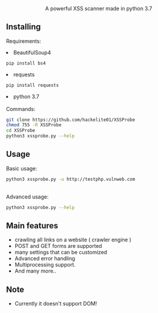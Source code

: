 <p align="center">   
A powerful XSS scanner made in python 3.7<br/>


## Installing 

Requirements: <br/>

<li> BeautifulSoup4 </li>

```bash
pip install bs4
```
<li> requests </li> 

```bash
pip install requests
```
<li> python 3.7 </li>
<br/>
Commands:

```bash
git clone https://github.com/hackelite01/XSSProbe
chmod 755 -R XSSProbe
cd XSSProbe
python3 xssprobe.py --help 
```
## Usage
Basic usage:

```bash
python3 xssprobe.py -u http://testphp.vulnweb.com
```
<br/>
Advanced usage:

```bash
python3 xssprobe.py --help
```

## Main features

* crawling all links on a website ( crawler engine )
* POST and GET forms are supported
* many settings that can be customized
* Advanced error handling
* Multiprocessing support.
* And many more..

## Note
* Currently it doesn't support DOM!

